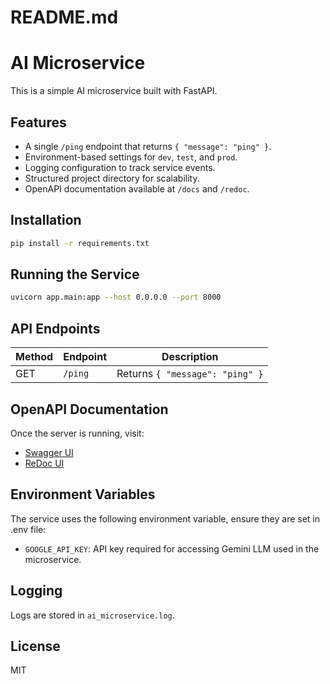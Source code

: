 # README.md

# AI Microservice

This is a simple AI microservice built with FastAPI.

## Features

- A single `/ping` endpoint that returns `{ "message": "ping" }`.
- Environment-based settings for `dev`, `test`, and `prod`.
- Logging configuration to track service events.
- Structured project directory for scalability.
- OpenAPI documentation available at `/docs` and `/redoc`.

## Installation

```sh
pip install -r requirements.txt
```

## Running the Service

```sh
uvicorn app.main:app --host 0.0.0.0 --port 8000
```

## API Endpoints

| Method | Endpoint | Description                     |
| ------ | -------- | ------------------------------- |
| GET    | `/ping`  | Returns `{ "message": "ping" }` |

## OpenAPI Documentation

Once the server is running, visit:

- [Swagger UI](http://127.0.0.1:8000/docs)
- [ReDoc UI](http://127.0.0.1:8000/redoc)

## Environment Variables

The service uses the following environment variable, ensure they are set in .env file:

- `GOOGLE_API_KEY`: API key required for accessing Gemini LLM used in the microservice.

## Logging

Logs are stored in `ai_microservice.log`.

## License

MIT